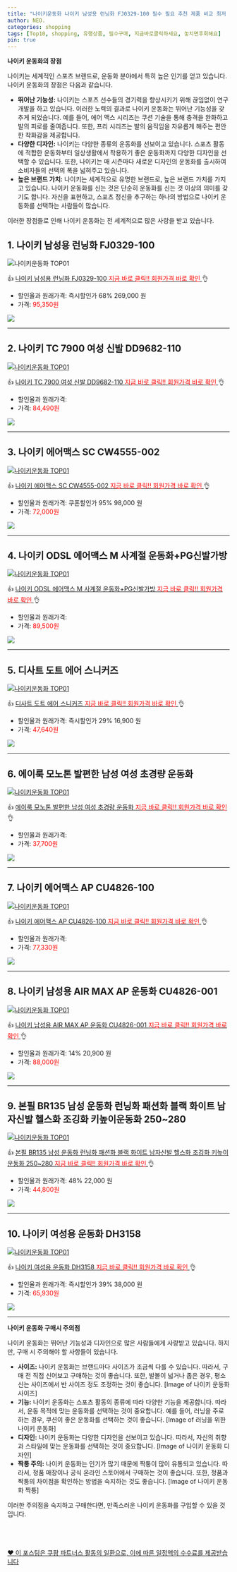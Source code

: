 ```yaml
---
title: "나이키운동화 나이키 남성용 런닝화 FJ0329-100 필수 필요 추천 제품 비교 최저 가격 비교 장점 구매 후기 구매평"
author: NEO.
categories: shopping
tags: [Top10, shopping, 유행상품, 필수구매, 지금바로클릭하세요, 놓치면후회해요]
pin: true
---
```

**나이키 운동화의 장점**

나이키는 세계적인 스포츠 브랜드로, 운동화 분야에서 특히 높은 인기를 얻고 있습니다. 나이키 운동화의 장점은 다음과 같습니다.

* **뛰어난 기능성:** 나이키는 스포츠 선수들의 경기력을 향상시키기 위해 끊임없이 연구 개발을 하고 있습니다. 이러한 노력의 결과로 나이키 운동화는 뛰어난 기능성을 갖추게 되었습니다. 예를 들어, 에어 맥스 시리즈는 쿠션 기술을 통해 충격을 완화하고 발의 피로를 줄여줍니다. 또한, 프리 시리즈는 발의 움직임을 자유롭게 해주는 편안한 착화감을 제공합니다.
* **다양한 디자인:** 나이키는 다양한 종류의 운동화를 선보이고 있습니다. 스포츠 활동에 적합한 운동화부터 일상생활에서 착용하기 좋은 운동화까지 다양한 디자인을 선택할 수 있습니다. 또한, 나이키는 매 시즌마다 새로운 디자인의 운동화를 출시하여 소비자들의 선택의 폭을 넓혀주고 있습니다.
* **높은 브랜드 가치:** 나이키는 세계적으로 유명한 브랜드로, 높은 브랜드 가치를 가지고 있습니다. 나이키 운동화를 신는 것은 단순히 운동화를 신는 것 이상의 의미를 갖기도 합니다. 자신을 표현하고, 스포츠 정신을 추구하는 하나의 방법으로 나이키 운동화를 선택하는 사람들이 많습니다.

이러한 장점들로 인해 나이키 운동화는 전 세계적으로 많은 사랑을 받고 있습니다.

   

## 1. 나이키 남성용 런닝화 FJ0329-100

![나이키운동화 TOP01](https://thumbnail7.coupangcdn.com/thumbnails/remote/490x490ex/image/vendor_inventory/db09/8edda2e11432558fbe1f86821cc2bb274b76ea42588b6a9bab58d9912fac.JPG)


👍 [나이키 남성용 런닝화 FJ0329-100 <font color=red> 지금 바로 클릭!! 회원가격 바로 확인 </font> ](https://link.coupang.com/re/AFFSDP?lptag=AF3617701&subid=GithubCoopas&pageKey=7523333944&traceid=V0-153&itemId=19736527154&vendorItemId=86840327686) 👌 


- 할인율과 원래가격: 즉시할인가 68%  269,000   원
- 가격: <span style='color:red'>95,350원</span>

[![](/discount_price.png)](https://link.coupang.com/re/AFFSDP?lptag=AF3617701&subid=GithubCoopas&pageKey=7523333944&traceid=V0-153&itemId=19736527154&vendorItemId=86840327686)

---


   

## 2. 나이키 TC 7900 여성 신발 DD9682-110

[![나이키운동화 TOP01](https://thumbnail9.coupangcdn.com/thumbnails/remote/490x490ex/image/vendor_inventory/dc51/0f9ea6cc7f032cec1559ad05ecd280f1f66f1fd7735b974f4295ce73f7be.png)](https://link.coupang.com/re/AFFSDP?lptag=AF3617701&subid=GithubCoopas&pageKey=7441489689&traceid=V0-153&itemId=19351684187&vendorItemId=87842719962)


👍 [나이키 TC 7900 여성 신발 DD9682-110 <font color=red> 지금 바로 클릭!! 회원가격 바로 확인 </font> ](https://link.coupang.com/re/AFFSDP?lptag=AF3617701&subid=GithubCoopas&pageKey=7441489689&traceid=V0-153&itemId=19351684187&vendorItemId=87842719962) 👌 


- 할인율과 원래가격: 
- 가격: <span style='color:red'>84,490원</span>

[![](/discount_price.png)](https://link.coupang.com/re/AFFSDP?lptag=AF3617701&subid=GithubCoopas&pageKey=7441489689&traceid=V0-153&itemId=19351684187&vendorItemId=87842719962)

---


   

## 3. 나이키 에어맥스 SC CW4555-002

[![나이키운동화 TOP01](https://thumbnail9.coupangcdn.com/thumbnails/remote/490x490ex/image/vendor_inventory/0a33/55d970db3f69532d47308f0617ab60af3af602f39709046309018d13c647.jpg)](https://link.coupang.com/re/AFFSDP?lptag=AF3617701&subid=GithubCoopas&pageKey=7232232336&traceid=V0-153&itemId=10832853685&vendorItemId=85498552224)


👍 [나이키 에어맥스 SC CW4555-002 <font color=red> 지금 바로 클릭!! 회원가격 바로 확인 </font> ](https://link.coupang.com/re/AFFSDP?lptag=AF3617701&subid=GithubCoopas&pageKey=7232232336&traceid=V0-153&itemId=10832853685&vendorItemId=85498552224) 👌 


- 할인율과 원래가격: 쿠폰할인가 95%  98,000   원
- 가격: <span style='color:red'>72,000원</span>

[![](/discount_price.png)](https://link.coupang.com/re/AFFSDP?lptag=AF3617701&subid=GithubCoopas&pageKey=7232232336&traceid=V0-153&itemId=10832853685&vendorItemId=85498552224)

---


   

## 4. 나이키 ODSL 에어맥스 M 사계절 운동화+PG신발가방

[![나이키운동화 TOP01](https://thumbnail9.coupangcdn.com/thumbnails/remote/490x490ex/image/vendor_inventory/9f4a/af6b72beb0fc62b74f3fa9e6baaff66060d59b851b30a42c5829e6613908.jpg)](https://link.coupang.com/re/AFFSDP?lptag=AF3617701&subid=GithubCoopas&pageKey=7371026124&traceid=V0-153&itemId=19013906394&vendorItemId=86138502368)


👍 [나이키 ODSL 에어맥스 M 사계절 운동화+PG신발가방 <font color=red> 지금 바로 클릭!! 회원가격 바로 확인 </font> ](https://link.coupang.com/re/AFFSDP?lptag=AF3617701&subid=GithubCoopas&pageKey=7371026124&traceid=V0-153&itemId=19013906394&vendorItemId=86138502368) 👌 


- 할인율과 원래가격: 
- 가격: <span style='color:red'>89,500원</span>

[![](/discount_price.png)](https://link.coupang.com/re/AFFSDP?lptag=AF3617701&subid=GithubCoopas&pageKey=7371026124&traceid=V0-153&itemId=19013906394&vendorItemId=86138502368)

---


   

## 5. 디사트 도트 에어 스니커즈

[![나이키운동화 TOP01](https://thumbnail6.coupangcdn.com/thumbnails/remote/490x490ex/image/vendor_inventory/b1b4/f175f3d7cd7b5575382477dfde600917abf5aa9a96333247543ad279d50c.jpg)](https://link.coupang.com/re/AFFSDP?lptag=AF3617701&subid=GithubCoopas&pageKey=6835328378&traceid=V0-153&itemId=16238149515&vendorItemId=85847738402)


👍 [디사트 도트 에어 스니커즈 <font color=red> 지금 바로 클릭!! 회원가격 바로 확인 </font> ](https://link.coupang.com/re/AFFSDP?lptag=AF3617701&subid=GithubCoopas&pageKey=6835328378&traceid=V0-153&itemId=16238149515&vendorItemId=85847738402) 👌 


- 할인율과 원래가격: 즉시할인가 29%  16,900   원
- 가격: <span style='color:red'>47,640원</span>

[![](/discount_price.png)](https://link.coupang.com/re/AFFSDP?lptag=AF3617701&subid=GithubCoopas&pageKey=6835328378&traceid=V0-153&itemId=16238149515&vendorItemId=85847738402)

---


   

## 6. 에이룩 모노톤 발편한 남성 여성 초경량 운동화

[![나이키운동화 TOP01](https://thumbnail6.coupangcdn.com/thumbnails/remote/490x490ex/image/retail/images/616649882297929-be7de1e6-09a3-438d-838a-7f378fafe4ee.jpg)](https://link.coupang.com/re/AFFSDP?lptag=AF3617701&subid=GithubCoopas&pageKey=6654450152&traceid=V0-153&itemId=15257547364&vendorItemId=82478188096)


👍 [에이룩 모노톤 발편한 남성 여성 초경량 운동화 <font color=red> 지금 바로 클릭!! 회원가격 바로 확인 </font> ](https://link.coupang.com/re/AFFSDP?lptag=AF3617701&subid=GithubCoopas&pageKey=6654450152&traceid=V0-153&itemId=15257547364&vendorItemId=82478188096) 👌 


- 할인율과 원래가격: 
- 가격: <span style='color:red'>37,700원</span>

[![](/discount_price.png)](https://link.coupang.com/re/AFFSDP?lptag=AF3617701&subid=GithubCoopas&pageKey=6654450152&traceid=V0-153&itemId=15257547364&vendorItemId=82478188096)

---


   

## 7. 나이키 에어맥스 AP CU4826-100

[![나이키운동화 TOP01](https://thumbnail7.coupangcdn.com/thumbnails/remote/490x490ex/image/vendor_inventory/1154/2a2a9fda6c29151cde08d0e64719a01587909202fb90f6229e2c1649e096.jpg)](https://link.coupang.com/re/AFFSDP?lptag=AF3617701&subid=GithubCoopas&pageKey=7246599485&traceid=V0-153&itemId=18423917230&vendorItemId=77859557757)


👍 [나이키 에어맥스 AP CU4826-100 <font color=red> 지금 바로 클릭!! 회원가격 바로 확인 </font> ](https://link.coupang.com/re/AFFSDP?lptag=AF3617701&subid=GithubCoopas&pageKey=7246599485&traceid=V0-153&itemId=18423917230&vendorItemId=77859557757) 👌 


- 할인율과 원래가격: 
- 가격: <span style='color:red'>77,330원</span>

[![](/discount_price.png)](https://link.coupang.com/re/AFFSDP?lptag=AF3617701&subid=GithubCoopas&pageKey=7246599485&traceid=V0-153&itemId=18423917230&vendorItemId=77859557757)

---


   

## 8. 나이키 남성용 AIR MAX AP 운동화 CU4826-001

[![나이키운동화 TOP01](https://thumbnail10.coupangcdn.com/thumbnails/remote/490x490ex/image/vendor_inventory/9118/ea7fc2568b8393ccf115cb2d27d0ea3e6f080168aa5c50694df786568755.jpg)](https://link.coupang.com/re/AFFSDP?lptag=AF3617701&subid=GithubCoopas&pageKey=7098829329&traceid=V0-153&itemId=16969868804&vendorItemId=84405944634)


👍 [나이키 남성용 AIR MAX AP 운동화 CU4826-001 <font color=red> 지금 바로 클릭!! 회원가격 바로 확인 </font> ](https://link.coupang.com/re/AFFSDP?lptag=AF3617701&subid=GithubCoopas&pageKey=7098829329&traceid=V0-153&itemId=16969868804&vendorItemId=84405944634) 👌 


- 할인율과 원래가격: 14%  20,900   원
- 가격: <span style='color:red'>88,000원</span>

[![](/discount_price.png)](https://link.coupang.com/re/AFFSDP?lptag=AF3617701&subid=GithubCoopas&pageKey=7098829329&traceid=V0-153&itemId=16969868804&vendorItemId=84405944634)

---


   

## 9. 본필 BR135 남성 운동화 런닝화 패션화 블랙 화이트 남자신발 헬스화 조깅화 키높이운동화 250~280

[![나이키운동화 TOP01](https://thumbnail7.coupangcdn.com/thumbnails/remote/490x490ex/image/vendor_inventory/70a9/ca3ad40cd8da7ff136b898b5635562c01dafaa1f985cb5c0f5a00db64438.jpg)](https://link.coupang.com/re/AFFSDP?lptag=AF3617701&subid=GithubCoopas&pageKey=7281331701&traceid=V0-153&itemId=18590763799&vendorItemId=74834964449)


👍 [본필 BR135 남성 운동화 런닝화 패션화 블랙 화이트 남자신발 헬스화 조깅화 키높이운동화 250~280 <font color=red> 지금 바로 클릭!! 회원가격 바로 확인 </font> ](https://link.coupang.com/re/AFFSDP?lptag=AF3617701&subid=GithubCoopas&pageKey=7281331701&traceid=V0-153&itemId=18590763799&vendorItemId=74834964449) 👌 


- 할인율과 원래가격: 48%  22,000   원
- 가격: <span style='color:red'>44,800원</span>

[![](/discount_price.png)](https://link.coupang.com/re/AFFSDP?lptag=AF3617701&subid=GithubCoopas&pageKey=7281331701&traceid=V0-153&itemId=18590763799&vendorItemId=74834964449)

---


   

## 10. 나이키 여성용 운동화 DH3158

[![나이키운동화 TOP01](https://thumbnail10.coupangcdn.com/thumbnails/remote/490x490ex/image/vendor_inventory/bbe2/15074b10ec77e734f12d7061b338a444c6e922c8b19b233fef404730406d.jpg)](https://link.coupang.com/re/AFFSDP?lptag=AF3617701&subid=GithubCoopas&pageKey=7485742354&traceid=V0-153&itemId=19564446415&vendorItemId=86672347491)


👍 [나이키 여성용 운동화 DH3158 <font color=red> 지금 바로 클릭!! 회원가격 바로 확인 </font> ](https://link.coupang.com/re/AFFSDP?lptag=AF3617701&subid=GithubCoopas&pageKey=7485742354&traceid=V0-153&itemId=19564446415&vendorItemId=86672347491) 👌 


- 할인율과 원래가격: 즉시할인가 39%  38,000   원
- 가격: <span style='color:red'>65,930원</span>

[![](/discount_price.png)](https://link.coupang.com/re/AFFSDP?lptag=AF3617701&subid=GithubCoopas&pageKey=7485742354&traceid=V0-153&itemId=19564446415&vendorItemId=86672347491)

---
**나이키 운동화 구매시 주의점**

나이키 운동화는 뛰어난 기능성과 디자인으로 많은 사람들에게 사랑받고 있습니다. 하지만, 구매 시 주의해야 할 사항들이 있습니다.

* **사이즈:** 나이키 운동화는 브랜드마다 사이즈가 조금씩 다를 수 있습니다. 따라서, 구매 전 직접 신어보고 구매하는 것이 좋습니다. 또한, 발볼이 넓거나 좁은 경우, 평소 신는 사이즈에서 반 사이즈 정도 조정하는 것이 좋습니다.
[Image of 나이키 운동화 사이즈]
* **기능:** 나이키 운동화는 스포츠 활동의 종류에 따라 다양한 기능을 제공합니다. 따라서, 운동 목적에 맞는 운동화를 선택하는 것이 중요합니다. 예를 들어, 러닝을 주로 하는 경우, 쿠션이 좋은 운동화를 선택하는 것이 좋습니다.
[Image of 러닝을 위한 나이키 운동화]
* **디자인:** 나이키 운동화는 다양한 디자인을 선보이고 있습니다. 따라서, 자신의 취향과 스타일에 맞는 운동화를 선택하는 것이 중요합니다.
[Image of 나이키 운동화 디자인]
* **짝퉁 주의:** 나이키 운동화는 인기가 많기 때문에 짝퉁이 많이 유통되고 있습니다. 따라서, 정품 매장이나 공식 온라인 스토어에서 구매하는 것이 좋습니다. 또한, 정품과 짝퉁의 차이점을 확인하는 방법을 숙지하는 것도 좋습니다.
[Image of 나이키 운동화 짝퉁]

이러한 주의점을 숙지하고 구매한다면, 만족스러운 나이키 운동화를 구입할 수 있을 것입니다.<br><br><br><br><br> [ ❤  이 포스팅은 쿠팡 파트너스 활동의 일환으로, 이에 따른 일정액의 수수료를 제공받습니다](https://link.coupang.com/a/bcEFyh)